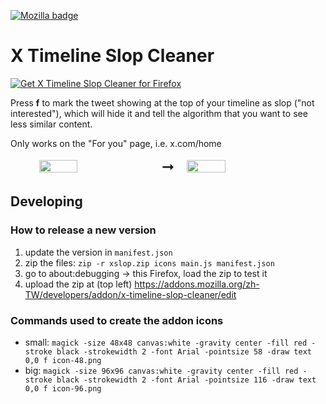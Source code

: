 [![Mozilla badge](https://img.shields.io/amo/rating/x-timeline-slop-cleaner?label=Firefox)](https://addons.mozilla.org/addon/x-timeline-slop-cleaner/)
# X Timeline Slop Cleaner

<a href="https://addons.mozilla.org/addon/x-timeline-slop-cleaner/"><img src="https://github.com/user-attachments/assets/90f96e34-5caf-47cf-826b-e13314397876" alt="Get X Timeline Slop Cleaner for Firefox"></a>

Press **f** to mark the tweet showing at the top of your timeline as slop ("not interested"), which will hide it and tell the algorithm that you want to see less similar content.

Only works on the "For you" page, i.e. x.com/home

<div style="display: flex; justify-content: center; align-items: center;">
  <img src="https://github.com/user-attachments/assets/00ca8e43-0411-431a-978a-fecb35f06c9f" width="35%" style="margin-right: 20px;">
  <span style="font-size: 24px;">&#10142;</span>
  <img src="https://github.com/user-attachments/assets/ad73ae19-bc4f-4731-b1a5-3c9a18c37f2e" width="35%" style="margin-left: 20px;">
</div>

## Developing
### How to release a new version
1. update the version in `manifest.json`
2. zip the files: `zip -r xslop.zip icons main.js manifest.json`
3. go to about:debugging -> this Firefox, load the zip to test it
4. upload the zip at (top left) https://addons.mozilla.org/zh-TW/developers/addon/x-timeline-slop-cleaner/edit

### Commands used to create the addon icons
* small: `magick -size 48x48 canvas:white -gravity center -fill red -stroke black -strokewidth 2 -font Arial -pointsize 58 -draw text 0,0 f icon-48.png`
* big: `magick -size 96x96 canvas:white -gravity center -fill red -stroke black -strokewidth 2 -font Arial -pointsize 116 -draw text 0,0 f icon-96.png`
